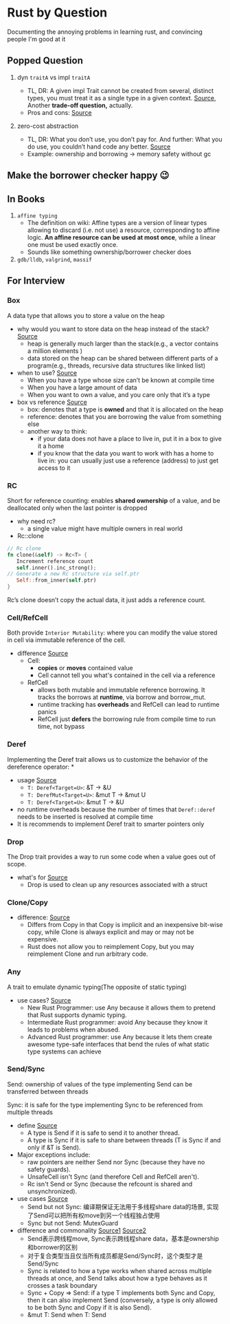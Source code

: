 # Rust by Question

Documenting the annoying problems in learning rust, and convincing people I'm good at it

## Popped Question

1. dyn `traitA` vs impl `traitA`
    + TL, DR: A given impl Trait cannot be created from several, distinct types, you must treat it as a single type in a given context. [Source](https://users.rust-lang.org/t/difference-between-returning-dyn-box-trait-and-impl-trait/57640/3), Another **trade-off question,** actually.
    + Pros and cons: [Source](https://www.ncameron.org/blog/dyn-trait-and-impl-trait-in-rust/)

2. zero-cost abstraction
    + TL, DR: What you don’t use, you don’t pay for. And further: What you do use, you couldn’t hand code any better. [Source](https://boats.gitlab.io/blog/post/zero-cost-abstractions/)
    + Example: ownership and borrowing -> memory safety without gc


## Make the borrower checker happy :wink:

## In Books

1. `affine typing`
    + The definition on wiki: Affine types are a version of linear types allowing to discard (i.e. not use) a resource, corresponding to affine logic. **An affine resource can be used at most once**, while a linear one must be used exactly once.
    + Sounds like something ownership/borrower checker does
2. `gdb/lldb`, `valgrind`, `massif`

## For Interview

### Box
A data type that allows you to store a value on the heap
- why would you want to store data on the heap instead of the stack?[Source](https://anooppoommen.medium.com/understanding-box-in-rust-5d5164e554e)
  - heap is generally much larger than the stack(e.g., a vector contains a million elements )
  - data stored on the heap can be shared between different parts of a program(e.g., threads, recursive data structures like linked list)
- when to use? [Source](https://doc.rust-lang.org/book/ch15-00-smart-pointers.html#using-boxt-to-point-to-data-on-the-heap)
  - When you have a type whose size can’t be known at compile time
  - When you have a large amount of data
  - When you want to own a value, and you care only that it’s a type
- box vs reference [Source](https://stackoverflow.com/questions/36117057/when-to-use-box-instead-of-reference)
  - box:  denotes that a type is **owned** and that it is allocated on the heap
  - reference: denotes that you are borrowing the value from something else
  - another way to think: 
    - if your data does not have a place to live in, put it in a box to give it a home
    - if you know that the data you want to work with has a home to live in: you can usually just use a reference (address) to just get access to it 

### RC
Short for reference counting: enables **shared ownership** of a value, and be deallocated only when the last pointer is dropped
- why need rc? 
  - a single value might have multiple owners in real world
- Rc::clone
```rust
// Rc clone
fn clone(&self) -> Rc<T> {
   Increment reference count
   self.inner().inc_strong();
// Generate a new Rc structure via self.ptr
   Self::from_inner(self.ptr)
}
```
Rc’s clone doesn’t copy the actual data, it just adds a reference count.

### Cell/RefCell
Both provide `Interior Mutability`: where you can modify the value stored in cell via immutable reference of the cell.
- difference [Source](https://blog.iany.me/2019/02/rust-cell-and-refcell/)
  - Cell: 
    - **copies** or **moves** contained value
    - Cell cannot tell you what's contained in the cell via a reference
  - RefCell
    - allows both mutable and immutable reference borrowing. It tracks the borrows at **runtime**, via borrow and borrow_mut.
    - runtime tracking has **overheads** and RefCell can lead to runtime panics
    - RefCell just **defers** the borrowing rule from compile time to run time, not bypass

### Deref
Implementing the Deref trait allows us to customize the behavior of the dereference operator: *
- usage [Source](https://web.mit.edu/rust-lang_v1.25/arch/amd64_ubuntu1404/share/doc/rust/html/book/second-edition/ch15-02-deref.html#how-deref-coercion-interacts-with-mutability)
  - `T: Deref<Target=U>`: &T -> &U
  - `T: DerefMut<Target=U>`: &mut T -> &mut U
  - `T: Deref<Target=U>`: &mut T -> &U
- no runtime overheads because the number of times that `Deref::deref` needs to be inserted is resolved at compile time
- It is recommends to implement Deref trait to smarter pointers only

### Drop
The Drop trait provides a way to run some code when a value goes out of scope.
- what's for [Source](https://web.mit.edu/rust-lang_v1.25/arch/amd64_ubuntu1404/share/doc/rust/html/book/first-edition/drop.html#drop)
  - Drop is used to clean up any resources associated with a struct

### Clone/Copy
- difference: [Source](https://doc.rust-lang.org/std/clone/trait.Clone.html)
  - Differs from Copy in that Copy is implicit and an inexpensive bit-wise copy, while Clone is always explicit and may or may not be expensive.
  - Rust does not allow you to reimplement Copy, but you may reimplement Clone and run arbitrary code.

### Any
A trait to emulate dynamic typing(The opposite of static typing)
- use cases? [Source](https://www.reddit.com/r/rust/comments/j770uf/what_use_cases_are_there_for_the_any_trait/)
  - New Rust Programmer: use Any because it allows them to pretend that Rust supports dynamic typing.
  - Intermediate Rust programmer: avoid Any because they know it leads to problems when abused.
  - Advanced Rust programmer: use Any because it lets them create awesome type-safe interfaces that bend the rules of what static type systems can achieve

### Send/Sync
Send: ownership of values of the type implementing Send can be transferred between threads

Sync: it is safe for the type implementing Sync to be referenced from multiple threads
- define [Source](https://doc.rust-lang.org/nomicon/send-and-sync.html#send-and-sync)
  - A type is Send if it is safe to send it to another thread.
  - A type is Sync if it is safe to share between threads (T is Sync if and only if &T is Send).
- Major exceptions include:
  - raw pointers are neither Send nor Sync (because they have no safety guards).
  - UnsafeCell isn't Sync (and therefore Cell and RefCell aren't).
  - Rc isn't Send or Sync (because the refcount is shared and unsynchronized).
- use cases [Source](https://www.zhihu.com/question/303273488)
  - Send but not Sync: 编译期保证无法用于多线程share data的场景, 实现了Send可以把所有权move到另一个线程独占使用
  - Sync but not Send: MutexGuard
- difference and commonality [Source1](https://www.zhihu.com/question/303273488) [Source2](https://huonw.github.io/blog/2015/02/some-notes-on-send-and-sync/)
  - Send表示跨线程move, Sync表示跨线程share data，基本是ownership和borrower的区别
  - 对于复合类型当且仅当所有成员都是Send/Sync时，这个类型才是Send/Sync
  - Sync is related to how a type works when shared across multiple threads at once, and Send talks about how a type behaves as it crosses a task boundary
  - Sync + Copy => Send: if a type T implements both Sync and Copy, then it can also implement Send (conversely, a type is only allowed to be both Sync and Copy if it is also Send).
  - &mut T: Send when T: Send
